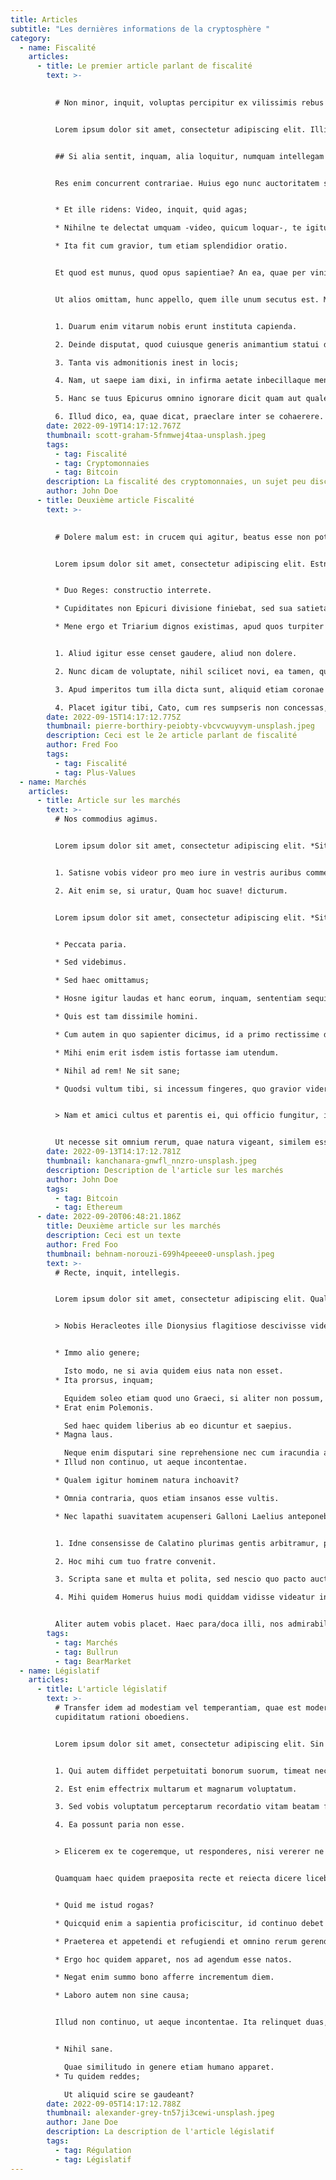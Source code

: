 ```yaml
---
title: Articles
subtitle: "Les dernières informations de la cryptosphère "
category:
  - name: Fiscalité
    articles:
      - title: Le premier article parlant de fiscalité
        text: >-
          

          # Non minor, inquit, voluptas percipitur ex vilissimis rebus quam ex pretiosissimis.


          Lorem ipsum dolor sit amet, consectetur adipiscing elit. Illis videtur, qui illud non dubitant bonum dicere -; Universa enim illorum ratione cum tota vestra confligendum puto. Egone quaeris, inquit, quid sentiam? [Si longus, levis.](http://loripsum.net/) Aeque enim contingit omnibus fidibus, ut incontentae sint. **Ratio enim nostra consentit, pugnat oratio.** Duo Reges: constructio interrete. Quorum sine causa fieri nihil putandum est. Omnia contraria, quos etiam insanos esse vultis. *Poterat autem inpune;* At iam decimum annum in spelunca iacet. Aut haec tibi, Torquate, sunt vituperanda aut patrocinium voluptatis repudiandum.


          ## Si alia sentit, inquam, alia loquitur, numquam intellegam quid sentiat;


          Res enim concurrent contrariae. Huius ego nunc auctoritatem sequens idem faciam. Non elogia monimentorum id significant, velut hoc ad portam: Hunc unum plurimae consentiunt gentes populi primarium fuisse virum. *An hoc usque quaque, aliter in vita?* Est igitur officium eius generis, quod nec in bonis ponatur nec in contrariis. Immo videri fortasse. O magnam vim ingenii causamque iustam, cur nova existeret disciplina! Perge porro. [Quod equidem non reprehendo;](http://loripsum.net/) Si quicquam extra virtutem habeatur in bonis.


          * Et ille ridens: Video, inquit, quid agas;

          * Nihilne te delectat umquam -video, quicum loquar-, te igitur, Torquate, ipsum per se nihil delectat?

          * Ita fit cum gravior, tum etiam splendidior oratio.


          Et quod est munus, quod opus sapientiae? An ea, quae per vinitorem antea consequebatur, per se ipsa curabit? Est enim tanti philosophi tamque nobilis audacter sua decreta defendere. **Quis non odit sordidos, vanos, leves, futtiles?**


          Ut alios omittam, hunc appello, quem ille unum secutus est. Minime vero, inquit ille, consentit. Quem si tenueris, non modo meum Ciceronem, sed etiam me ipsum abducas licebit. [Omnis enim est natura diligens sui.](http://loripsum.net/) Tu enim ista lenius, hic Stoicorum more nos vexat. **Prioris generis est docilitas, memoria;**


          1. Duarum enim vitarum nobis erunt instituta capienda.

          2. Deinde disputat, quod cuiusque generis animantium statui deceat extremum.

          3. Tanta vis admonitionis inest in locis;

          4. Nam, ut saepe iam dixi, in infirma aetate inbecillaque mente vis naturae quasi per caliginem cernitur;

          5. Hanc se tuus Epicurus omnino ignorare dicit quam aut qualem esse velint qui honestate summum bonum metiantur.

          6. Illud dico, ea, quae dicat, praeclare inter se cohaerere.
        date: 2022-09-19T14:17:12.767Z
        thumbnail: scott-graham-5fnmwej4taa-unsplash.jpeg
        tags:
          - tag: Fiscalité
          - tag: Cryptomonnaies
          - tag: Bitcoin
        description: La fiscalité des cryptomonnaies, un sujet peu discuté
        author: John Doe
      - title: Deuxième article Fiscalité
        text: >-
          

          # Dolere malum est: in crucem qui agitur, beatus esse non potest.


          Lorem ipsum dolor sit amet, consectetur adipiscing elit. Estne, quaeso, inquam, sitienti in bibendo voluptas? Hoc etsi multimodis reprehendi potest, tamen accipio, quod dant. **Itaque ab his ordiamur.** Quasi ego id curem, quid ille aiat aut neget.


          * Duo Reges: constructio interrete.

          * Cupiditates non Epicuri divisione finiebat, sed sua satietate.

          * Mene ergo et Triarium dignos existimas, apud quos turpiter loquare?


          1. Aliud igitur esse censet gaudere, aliud non dolere.

          2. Nunc dicam de voluptate, nihil scilicet novi, ea tamen, quae te ipsum probaturum esse confidam.

          3. Apud imperitos tum illa dicta sunt, aliquid etiam coronae datum;

          4. Placet igitur tibi, Cato, cum res sumpseris non concessas, ex illis efficere, quod velis?
        date: 2022-09-15T14:17:12.775Z
        thumbnail: pierre-borthiry-peiobty-vbcvcwuyvym-unsplash.jpeg
        description: Ceci est le 2e article parlant de fiscalité
        author: Fred Foo
        tags:
          - tag: Fiscalité
          - tag: Plus-Values
  - name: Marchés
    articles:
      - title: Article sur les marchés
        text: >-
          # Nos commodius agimus.


          Lorem ipsum dolor sit amet, consectetur adipiscing elit. *Sit sane ista voluptas.* Duo Reges: constructio interrete. Quid ei reliquisti, nisi te, quoquo modo loqueretur, intellegere, quid diceret? Cupit enim dícere nihil posse ad beatam vitam deesse sapienti. Non minor, inquit, voluptas percipitur ex vilissimis rebus quam ex pretiosissimis.


          1. Satisne vobis videor pro meo iure in vestris auribus commentatus?

          2. Ait enim se, si uratur, Quam hoc suave! dicturum.


          Lorem ipsum dolor sit amet, consectetur adipiscing elit. *Sit sane ista voluptas.* Duo Reges: constructio interrete. Quid ei reliquisti, nisi te, quoquo modo loqueretur, intellegere, quid diceret? Cupit enim dícere nihil posse ad beatam vitam deesse sapienti. Non minor, inquit, voluptas percipitur ex vilissimis rebus quam ex pretiosissimis.


          * Peccata paria.

          * Sed videbimus.

          * Sed haec omittamus;

          * Hosne igitur laudas et hanc eorum, inquam, sententiam sequi nos censes oportere?

          * Quis est tam dissimile homini.

          * Cum autem in quo sapienter dicimus, id a primo rectissime dicitur.

          * Mihi enim erit isdem istis fortasse iam utendum.

          * Nihil ad rem! Ne sit sane;

          * Quodsi vultum tibi, si incessum fingeres, quo gravior viderere, non esses tui similis;


          > Nam et amici cultus et parentis ei, qui officio fungitur, in eo ipso prodest, quod ita fungi officio in recte factis est, quae sunt orta virtutibus.


          Ut necesse sit omnium rerum, quae natura vigeant, similem esse finem, non eundem. Ita graviter et severe voluptatem secrevit a bono. Sed in rebus apertissimis nimium longi sumus. [Sic consequentibus vestris sublatis prima tolluntur.](http://loripsum.net/) Ne amores quidem sanctos a sapiente alienos esse arbitrantur. *Quid de Platone aut de Democrito loquar?*
        date: 2022-09-13T14:17:12.781Z
        thumbnail: kanchanara-gnwfl_nnzro-unsplash.jpeg
        description: Description de l'article sur les marchés
        author: John Doe
        tags:
          - tag: Bitcoin
          - tag: Ethereum
      - date: 2022-09-20T06:48:21.186Z
        title: Deuxième article sur les marchés
        description: Ceci est un texte
        author: Fred Foo
        thumbnail: behnam-norouzi-699h4peeee0-unsplash.jpeg
        text: >-
          # Recte, inquit, intellegis.


          Lorem ipsum dolor sit amet, consectetur adipiscing elit. Qualis ista philosophia est, quae non interitum afferat pravitatis, sed sit contenta mediocritate vitiorum? [Confecta res esset.](http://loripsum.net/) Pisone in eo gymnasio, quod Ptolomaeum vocatur, unaque nobiscum Q. Duo Reges: constructio interrete. Eaedem res maneant alio modo. *Eaedem enim utilitates poterunt eas labefactare atque pervertere.* Quid enim est a Chrysippo praetermissum in Stoicis? Utrum igitur tibi litteram videor an totas paginas commovere?


          > Nobis Heracleotes ille Dionysius flagitiose descivisse videtur a Stoicis propter oculorum dolorem.


          * Immo alio genere;

            Isto modo, ne si avia quidem eius nata non esset.
          * Ita prorsus, inquam;

            Equidem soleo etiam quod uno Graeci, si aliter non possum, idem pluribus verbis exponere.
          * Erat enim Polemonis.

            Sed haec quidem liberius ab eo dicuntur et saepius.
          * Magna laus.

            Neque enim disputari sine reprehensione nec cum iracundia aut pertinacia recte disputari potest.
          * Illud non continuo, ut aeque incontentae.

          * Qualem igitur hominem natura inchoavit?

          * Omnia contraria, quos etiam insanos esse vultis.

          * Nec lapathi suavitatem acupenseri Galloni Laelius anteponebat, sed suavitatem ipsam neglegebat;


          1. Idne consensisse de Calatino plurimas gentis arbitramur, primarium populi fuisse, quod praestantissimus fuisset in conficiendis voluptatibus?

          2. Hoc mihi cum tuo fratre convenit.

          3. Scripta sane et multa et polita, sed nescio quo pacto auctoritatem oratio non habet.

          4. Mihi quidem Homerus huius modi quiddam vidisse videatur in iis, quae de Sirenum cantibus finxerit.


          Aliter autem vobis placet. Haec para/doca illi, nos admirabilia dicamus. Tria genera bonorum; Eorum enim est haec querela, qui sibi cari sunt seseque diligunt. Maximas vero virtutes iacere omnis necesse est voluptate dominante.
        tags:
          - tag: Marchés
          - tag: Bullrun
          - tag: BearMarket
  - name: Législatif
    articles:
      - title: L'article législatif
        text: >-
          # Transfer idem ad modestiam vel temperantiam, quae est moderatio
          cupiditatum rationi oboediens.


          Lorem ipsum dolor sit amet, consectetur adipiscing elit. Sin laboramus, quis est, qui alienae modum statuat industriae? Isto modo ne improbos quidem, si essent boni viri. An me, inquam, nisi te audire vellem, censes haec dicturum fuisse? Non pugnem cum homine, cur tantum habeat in natura boni; Laelius clamores sofòw ille so lebat Edere compellans gumias ex ordine nostros. Hos contra singulos dici est melius. Duo Reges: constructio interrete. Ut proverbia non nulla veriora sint quam vestra dogmata. [Quid sequatur, quid repugnet, vident.](http://loripsum.net/) Beatus sibi videtur esse moriens.


          1. Qui autem diffidet perpetuitati bonorum suorum, timeat necesse est, ne aliquando amissis illis sit miser.

          2. Est enim effectrix multarum et magnarum voluptatum.

          3. Sed vobis voluptatum perceptarum recordatio vitam beatam facit, et quidem corpore perceptarum.

          4. Ea possunt paria non esse.


          > Elicerem ex te cogeremque, ut responderes, nisi vererer ne Herculem ipsum ea, quae pro salute gentium summo labore gessisset, voluptatis causa gessisse diceres.


          Quamquam haec quidem praeposita recte et reiecta dicere licebit. Quae cum essent dicta, finem fecimus et ambulandi et disputandi. [Id enim natura desiderat.](http://loripsum.net/) Nam ista vestra: Si gravis, brevis; Tum ille: Tu autem cum ipse tantum librorum habeas, quos hic tandem requiris? Deque his rebus satis multa in nostris de re publica libris sunt dicta a Laelio.


          * Quid me istud rogas?

          * Quicquid enim a sapientia proficiscitur, id continuo debet expletum esse omnibus suis partibus;

          * Praeterea et appetendi et refugiendi et omnino rerum gerendarum initia proficiscuntur aut a voluptate aut a dolore.

          * Ergo hoc quidem apparet, nos ad agendum esse natos.

          * Negat enim summo bono afferre incrementum diem.

          * Laboro autem non sine causa;


          Illud non continuo, ut aeque incontentae. Ita relinquet duas, de quibus etiam atque etiam consideret. Aliud igitur esse censet gaudere, aliud non dolere. Quodsi ipsam honestatem undique pertectam atque absolutam. Tu vero, inquam, ducas licet, si sequetur; Nihil illinc huc pervenit. [Eam tum adesse, cum dolor omnis absit;](http://loripsum.net/) Vidit Homerus probari fabulam non posse, si cantiunculis tantus irretitus vir teneretur;


          * Nihil sane.

            Quae similitudo in genere etiam humano apparet.
          * Tu quidem reddes;

            Ut aliquid scire se gaudeant?
        date: 2022-09-05T14:17:12.788Z
        thumbnail: alexander-grey-tn57ji3cewi-unsplash.jpeg
        author: Jane Doe
        description: La description de l'article législatif
        tags:
          - tag: Régulation
          - tag: Législatif
---
```

